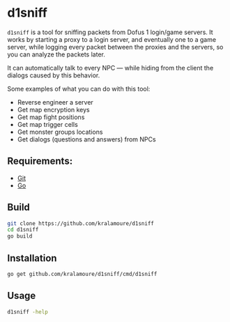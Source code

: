 # d1sniff

`d1sniff` is a tool for sniffing packets from Dofus 1 login/game servers. It works by starting a proxy to a login
server, and eventually one to a game server, while logging every packet between the proxies and the servers, so you can
analyze the packets later.

It can automatically talk to every NPC — while hiding from the client the dialogs caused by this behavior.

Some examples of what you can do with this tool:

- Reverse engineer a server
- Get map encryption keys
- Get map fight positions
- Get map trigger cells
- Get monster groups locations
- Get dialogs (questions and answers) from NPCs

## Requirements:

- [Git](https://git-scm.com/)
- [Go](https://golang.org/)

## Build

```sh
git clone https://github.com/kralamoure/d1sniff
cd d1sniff
go build
```

## Installation

```sh
go get github.com/kralamoure/d1sniff/cmd/d1sniff
```

## Usage

```sh
d1sniff -help
```
